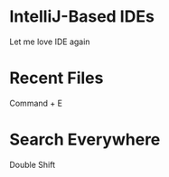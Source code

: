 IntelliJ-Based IDEs
==============
Let me love IDE again

# Recent Files
Command + E

# Search Everywhere
Double Shift
